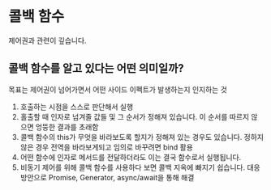 # 콜백 함수
제어권과 관련이 깊습니다.

## 콜백 함수를 알고 있다는 어떤 의미일까?
목표는 제어권이 넘어가면서 어떤 사이드 이펙트가 발생하는지 인지하는 것

1. 호출하는 시점을 스스로 판단해서 실행
2. 홀출할 때 인자로 넘겨줄 값들 및 그 순서가 정해져 있습니다. 이 순서를 따르지 않으면 엉뚱한 결과를 초래함
3. 콜백 함수의 this가 무엇을 바라보도록 할지가 정해져 있는 경우도 있습니다. 정하지 않은 경우 전역을 바라보게되고 임의로 바꾸려면 bind 활용
4. 어떤 함수에 인자로 메서드를 전달하더라도 이는 결국 함수로서 실행됩니다.
5. 비동기 제어를 위해 콜백 함수를 사용하다 보면 콜백 지옥에 빠지기 쉽습니다. 대응 방안으로 Promise, Generator, async/await을 통해 해결